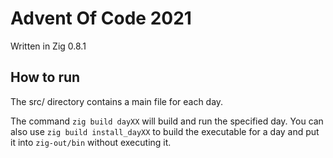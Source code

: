 # Advent Of Code 2021

Written in Zig 0.8.1

## How to run

The src/ directory contains a main file for each day.

The command `zig build dayXX` will build and run the specified day.
You can also use `zig build install_dayXX` to build the executable for a day and put it into `zig-out/bin` without executing it.
